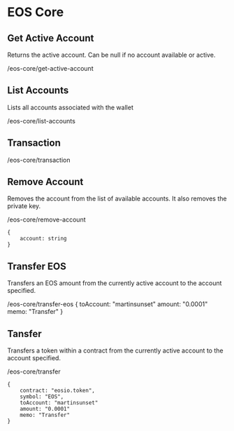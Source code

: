 # EOS Core


## Get Active Account

Returns the active account. Can be null if no account available or active.

/eos-core/get-active-account

## List Accounts

Lists all accounts associated with the wallet

/eos-core/list-accounts

## Transaction

/eos-core/transaction

## Remove Account

Removes the account from the list of available accounts. It also removes the private key.

/eos-core/remove-account


    {
        account: string
    }

## Transfer EOS

Transfers an EOS amount from the currently active account to the account specified.

/eos-core/transfer-eos
    {
        toAccount: "martinsunset"
        amount: "0.0001"
        memo: "Transfer"
    }

## Tansfer

Transfers a token within a contract from the currently active account to the account specified.

/eos-core/transfer

    {
        contract: "eosio.token",
        symbol: "EOS",
        toAccount: "martinsunset"
        amount: "0.0001"
        memo: "Transfer"
    }
